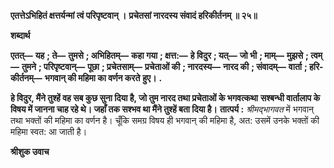 **एतत्तेऽभिहितं क्षत्तर्यन्मां त्वं परिपृष्टवान् ।** **प्रचेतसां नारदस्य संवादं हरिकीर्तनम् ॥ २५॥** 

**शब्दार्थ** 

**एतत्—** **यह** **; ते—** **तुमसे** **; अभिहितम्—** **कहा गया** **; क्षत्त:—** **हे विदुर** **; यत्—** **जो भी** **; माम्—** **मुझसे** **; त्वम्—** **तुमने** **; परिपृष्टवान्—** **पूछा** **; प्रचेतसाम्—** **प्रचेताओं की** **; नारदस्य—** **नारद की** **; संवादम्—** **वार्ता** **; हरि-कीर्तनम्—** **भगवान् की महिमा का वर्णन करते** **हुए।** **.** 

**हे विदुर, मैंने तुश्हें वह सब कुछ सुना दिया है, जो तुम नारद तथा प्रचेताओं के भगवत्कथा** **सश्बन्धी वार्तालाप के विषय में जानना चाह रहे थे। जहाँ तक सश्भव था मैंने तुश्हें बता दिया है।** **तात्पर्य :** *श्रीमद्भागवत* में भगवान् तथा भक्तों की महिमा का वर्णन है। चूँकि समग्र विषय ही भगवान् की महिमा है, अत: उसमें उनके भक्तों की महिमा स्वत: आ जाती है।  

**श्रीशुक उवाच** 